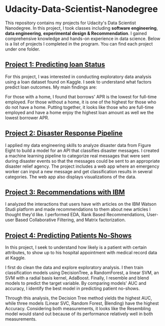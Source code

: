 # Udacity-Data-Scientist-Nanodegree

This repository contains my projects for Udacity's Data Scientist Nanodegree. In this project, I took classes including **software engineering**, **data engineering**, **experimental design & Recommendation**. I gained comprehensive knowledge and hands-on experience in data science. Below is a list of projects I completed in the program. You can find each project under one folder. 

## [Project 1: Predicting loan Status](https://github.com/Brinxu/Data-Scientist-Nanodegree/tree/main/L1%20-%20Introduction%20to%20Data%20Science)

For this project, I was interested in conducting exploratory data analysis using a loan dataset found on Kaggle. I seek to understand what factors predict loan outcomes. My main findings are: 

For those with a home, I found that borrows' APR is the lowest for full-time employed.
For those without a home, it is one of the highest for those who do not have a home.
Putting together, it looks like those who are full-time employed and have a home enjoy the highest loan amount as well we the lowest borrower APR.

## [Project 2: Disaster Response Pipeline](https://github.com/Brinxu/Data-Scientist-Nanodegree/tree/main/L2%20-%20Data%20Engineering)

I applied my data engineering skills to analyze disaster data from Figure Eight to build a model for an API that classifies disaster messages. I created a machine learning pipeline to categorize real messages that were sent during disaster events so that the messages could be sent to an appropriate disaster relief agency. The project includes a web app where an emergency worker can input a new message and get classification results in several categories. The web app also displays visualizations of the data.

## [Project 3: Recommendations with IBM](https://github.com/Brinxu/Data-Scientist-Nanodegree/tree/main/L3%20-%20Experimental%20Design%20%26%20Recommendations)

I analyzed the interactions that users have with articles on the IBM Watson Studi platform and made recommendations to them about new articles I thought they'd like. I performed EDA, Rank Based Recommendations, User-user Based Collaborative Filtering, and Matrix factorization.

## [Project 4: Predicting Patients No-Shows](https://github.com/Brinxu/Data-Scientist-Nanodegree/tree/main/L4%20-%20%20Capstone%20Project)

In this project, I seek to understand how likely is a patient with certain attributes, to show up to his hospital appointment with medical record data at Kaggle. 

I first do clean the data and explore exploratory analysis. I then train classification models using DecisionTree, a RandomForest, a linear SVM, an SVM with a radial basis kernel, AdaBoost. Finally, I resemble and blend models to predict the target variable. By comparing models' AUC and accuracy, I identify the best model in predicting patient no-shows.

Through this analysis, the Decision Tree method yields the highest AUC, while three models (Linear SVC, Random Forest, Blending) have the highest Accuracy. Considering both measurements, it looks like the Resembling model would stand out because of its performance relatively well in both measurements.
